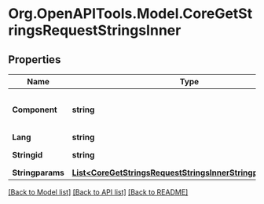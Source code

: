 # Org.OpenAPITools.Model.CoreGetStringsRequestStringsInner

## Properties

Name | Type | Description | Notes
------------ | ------------- | ------------- | -------------
**Component** | **string** | component | [optional] [default to "moodle"]
**Lang** | **string** | lang | [optional] 
**Stringid** | **string** | string identifier | [optional] 
**Stringparams** | [**List&lt;CoreGetStringsRequestStringsInnerStringparamsInner&gt;**](CoreGetStringsRequestStringsInnerStringparamsInner.md) |  | [optional] 

[[Back to Model list]](../README.md#documentation-for-models) [[Back to API list]](../README.md#documentation-for-api-endpoints) [[Back to README]](../README.md)

